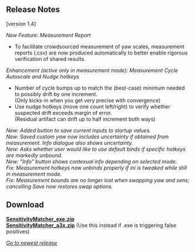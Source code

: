 ## Release Notes

[version 1.4]

_New Feature: Measurement Report_

* To facilitate crowdsourced measurement of yaw scales, measurement reports (.csv) are now produced automatically to better enable rigorous verification of shared results.

_Enhancement (active only in measurement mode): Measurement Cycle Autoscale and Nudge hotkeys_

* Number of cycle bumps up to match the (best-case) minimum needed to possibly drift by one increment. \
(Only kicks-in when you get very precise with convergence)
* Use nudge hotkeys (move one count left/right) to verify whether suspected drift exceeds margin of error. \
(Residual artifact can drift up to half increment both ways)

_New: Added button to save current inputs to startup values._ \
_New: Saved custom yaw now includes uncertainty if obtained from measurement. Info dialogue also shows uncertainty._ \
_New: Asks whether user would like to use default binds if specific hotkeys are markedly unbound._ \
_New: "Info" button shows contexual info depending on selected mode._ \
_Fix:  Measurement hotkeys now unbinds properly if ini is tweaked while still in measurement mode._ \
_Fix:  Measurement bounds are no longer lost when swapping yaw and sens; cancelling Save now restores swap options._

## Download

[**SensitivityMatcher_exe.zip**](https://github.com/KovaaK/SensitivityMatcher/releases/download/1.4/SensitivityMatcher_exe.zip) \
[**SensitivityMatcher_a3x.zip**](https://github.com/KovaaK/SensitivityMatcher/releases/download/1.4/SensitivityMatcher_a3x.zip) (Use this instead if .exe is triggering false positives)

[_Go to newest release_](https://github.com/KovaaK/SensitivityMatcher/releases/latest)
